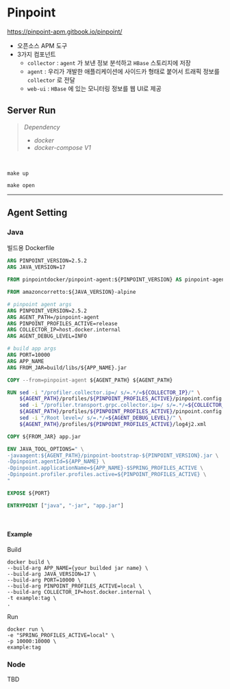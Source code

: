 # Pinpoint
https://pinpoint-apm.gitbook.io/pinpoint/

* 오픈소스 APM 도구
* 3가지 컴포넌트
  * `collector` : `agent` 가 보낸 정보 분석하고 `HBase` 스토리지에 저장
  * `agent` : 우리가 개발한 애플리케이션에 사이드카 형태로 붙어서 트래픽 정보를 `collector` 로 전달
  * `web-ui` : `HBase` 에 있는 모니터링 정보를 웹 UI로 제공

## Server Run

> *Dependency*
> * *docker*
> * *docker-compose V1*

<br>

```shell
make up

make open
```

---
## Agent Setting

### Java

빌드용 Dockerfile
```dockerfile
ARG PINPOINT_VERSION=2.5.2
ARG JAVA_VERSION=17

FROM pinpointdocker/pinpoint-agent:${PINPOINT_VERSION} AS pinpoint-agent

FROM amazoncorretto:${JAVA_VERSION}-alpine

# pinpoint agent args
ARG PINPOINT_VERSION=2.5.2
ARG AGENT_PATH=/pinpoint-agent
ARG PINPOINT_PROFILES_ACTIVE=release
ARG COLLECTOR_IP=host.docker.internal
ARG AGENT_DEBUG_LEVEL=INFO

# build app args
ARG PORT=10000
ARG APP_NAME
ARG FROM_JAR=build/libs/${APP_NAME}.jar

COPY --from=pinpoint-agent ${AGENT_PATH} ${AGENT_PATH}

RUN sed -i "/profiler.collector.ip=/ s/=.*/=${COLLECTOR_IP}/" \
    ${AGENT_PATH}/profiles/${PINPOINT_PROFILES_ACTIVE}/pinpoint.config && \
    sed -i "/profiler.transport.grpc.collector.ip=/ s/=.*/=${COLLECTOR_IP}/" \
    ${AGENT_PATH}/profiles/${PINPOINT_PROFILES_ACTIVE}/pinpoint.config && \
    sed -i "/Root level=/ s/=.*/=${AGENT_DEBUG_LEVEL}/" \
    ${AGENT_PATH}/profiles/${PINPOINT_PROFILES_ACTIVE}/log4j2.xml

COPY ${FROM_JAR} app.jar

ENV JAVA_TOOL_OPTIONS=" \
-javaagent:${AGENT_PATH}/pinpoint-bootstrap-${PINPOINT_VERSION}.jar \
-Dpinpoint.agentId=${APP_NAME} \
-Dpinpoint.applicationName=${APP_NAME}-$SPRING_PROFILES_ACTIVE \
-Dpinpoint.profiler.profiles.active=${PINPOINT_PROFILES_ACTIVE} \
"

EXPOSE ${PORT}

ENTRYPOINT ["java", "-jar", "app.jar"]
```

<br>

#### Example
Build
```shell
docker build \
--build-arg APP_NAME={your builded jar name} \
--build-arg JAVA_VERSION=17 \
--build-arg PORT=10000 \
--build-arg PINPOINT_PROFILES_ACTIVE=local \
--build-arg COLLECTOR_IP=host.docker.internal \
-t example:tag \
.
```

Run
```shell
docker run \
-e "SPRING_PROFILES_ACTIVE=local" \
-p 10000:10000 \
example:tag
```

### Node

TBD